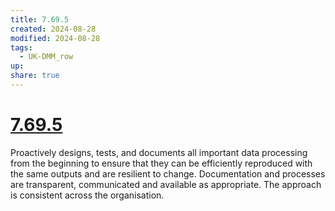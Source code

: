 ```yaml
---
title: 7.69.5
created: 2024-08-28
modified: 2024-08-28
tags:
  - UK-DMM_row
up: 
share: true
---
```

# [7.69.5](7.69.5.md)

Proactively designs, tests, and documents all important data processing from the beginning to ensure that they can be efficiently reproduced with the same outputs and are resilient to change. Documentation and processes are transparent, communicated and available as appropriate. The approach is consistent across the organisation.
